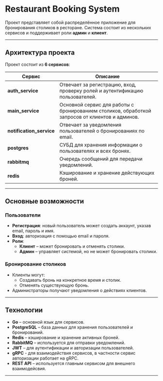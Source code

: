 # Restaurant Booking System

Проект представляет собой распределённое приложение для бронирования столиков в ресторане. Система состоит из нескольких сервисов и поддерживает роли **админ** и **клиент**.

---

## Архитектура проекта

Проект состоит из **6 сервисов**:

| Сервис | Описание |
|--------|----------|
| **auth_service** | Отвечает за регистрацию, вход, проверку ролей и аутентификацию пользователей. |
| **main_service** | Основной сервис для работы с бронированием столиков, обработкой запросов от клиентов и админов. |
| **notification_service** | Отвечает за уведомления пользователей о бронированиях по email. |
| **postgres** | СУБД для хранения информации о пользователях и всех бронях. |
| **rabbitmq** | Очередь сообщений для передачи уведомлений. |
| **redis** | Кэширование и хранение действующих броней. |

---

## Основные возможности

### Пользователи
- **Регистрация**: новый пользователь может создать аккаунт, указав email, пароль и имя.
- **Вход**: авторизация с помощью email и пароля.
- **Роли**:
  - **Клиент** – может бронировать и отменять столики.
  - **Админ** – управляет системой, но не может бронировать столики.

### Бронирование столиков
- Клиенты могут:
  - Создавать бронь на конкретное время и столик.
  - Отменять существующую бронь.
- Администраторы получают уведомления о действиях клиентов.

---

## Технологии
- **Go** – основной язык для сервисов.
- **PostgreSQL** – база данных для хранения пользователей и бронирований.
- **Redis** – кэширование и хранение активных броней.
- **RabbitMQ** – используется для отправки уведомлений.
- **JWT** – для аутентификации и авторизации пользователей.
- **gRPC** - для взаимодействия сервисов, в частности сервис авторизации работает на gRPC.
- **REST API** – используется главным сервисом для внешнего взаимодейсвия.
---